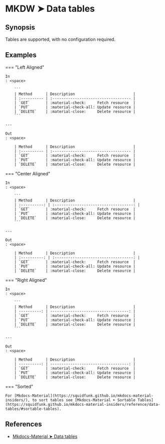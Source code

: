 # MKDW ➤ Data tables

## Synopsis

Tables are supported, with no configuration required.

## Examples

=== "Left Aligned"

    In
    : <space>

        ```
        | Method      | Description                          |
        | :---------- | :----------------------------------- |
        | `GET`       | :material-check:     Fetch resource  |
        | `PUT`       | :material-check-all: Update resource |
        | `DELETE`    | :material-close:     Delete resource |
        ```

    ---

    Out
    : <space>

        | Method      | Description                          |
        | :---------- | :----------------------------------- |
        | `GET`       | :material-check:     Fetch resource  |
        | `PUT`       | :material-check-all: Update resource |
        | `DELETE`    | :material-close:     Delete resource |

=== "Center Aligned"

    In
    : <space>

        ```
        | Method      | Description                          |
        | :----------: | :-----------------------------------: |
        | `GET`       | :material-check:     Fetch resource  |
        | `PUT`       | :material-check-all: Update resource |
        | `DELETE`    | :material-close:     Delete resource |
        ```

    ---

    Out
    : <space>

        | Method      | Description                          |
        | :----------: | :-----------------------------------: |
        | `GET`       | :material-check:     Fetch resource  |
        | `PUT`       | :material-check-all: Update resource |
        | `DELETE`    | :material-close:     Delete resource |

=== "Right Aligned"

    In
    : <space>

        ```
        | Method      | Description                          |
        | ----------: | -----------------------------------: |
        | `GET`       | :material-check:     Fetch resource  |
        | `PUT`       | :material-check-all: Update resource |
        | `DELETE`    | :material-close:     Delete resource |
        ```

    ---

    Out
    : <space>

        | Method      | Description                          |
        | ----------: | -----------------------------------: |
        | `GET`       | :material-check:     Fetch resource  |
        | `PUT`       | :material-check-all: Update resource |
        | `DELETE`    | :material-close:     Delete resource |

=== "Sorted"

    For [Mkdocs-Material](https://squidfunk.github.io/mkdocs-material-insiders/), to sort tables see [Mkdocs-Material ➤ Sortable Tables](https://squidfunk.github.io/mkdocs-material-insiders/reference/data-tables/#sortable-tables).

## References

- [Mkdocs-Material ➤ Data tables](https://squidfunk.github.io/mkdocs-material-insiders/reference/data-tables/)
